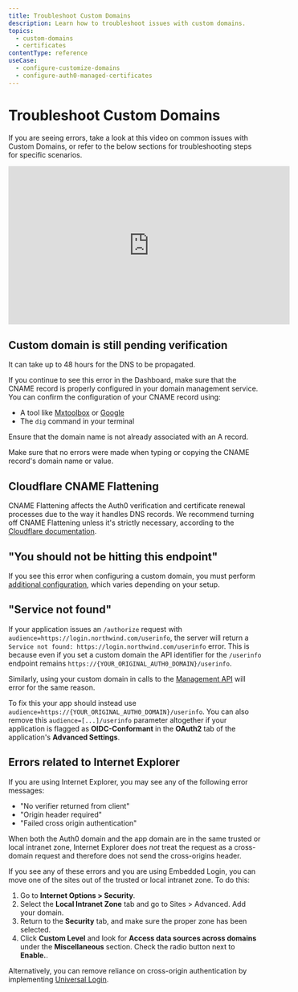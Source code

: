 ```yaml
---
title: Troubleshoot Custom Domains
description: Learn how to troubleshoot issues with custom domains. 
topics:
  - custom-domains
  - certificates
contentType: reference
useCase: 
  - configure-customize-domains
  - configure-auth0-managed-certificates
---
```


# Troubleshoot Custom Domains

If you are seeing errors, take a look at this video on common issues with Custom Domains, or refer to the below sections for troubleshooting steps for specific scenarios.

<iframe width="560" height="315" src="https://www.youtube.com/embed/f6fkOkS1RFA" frameborder="0" allow="accelerometer; autoplay; encrypted-media; gyroscope; picture-in-picture" allowfullscreen></iframe>

## Custom domain is still pending verification

It can take up to 48 hours for the DNS to be propagated.

If you continue to see this error in the Dashboard, make sure that the CNAME record is properly configured in your domain management service. You can confirm the configuration of your CNAME record using:

* A tool like [Mxtoolbox](https://mxtoolbox.com/DNSLookup.aspx) or [Google](https://dns.google.com)
* The `dig` command in your terminal

Ensure that the domain name is not already associated with an A record.

Make sure that no errors were made when typing or copying the CNAME record's domain name or value.

## Cloudflare CNAME Flattening

CNAME Flattening affects the Auth0 verification and certificate renewal processes due to the way it handles DNS records. We recommend turning off CNAME Flattening unless it's strictly necessary, according to the [Cloudflare documentation](https://support.cloudflare.com/hc/en-us/articles/200169056-Understand-and-configure-CNAME-Flattening).

## "You should not be hitting this endpoint"
If you see this error when configuring a custom domain, you must perform [additional configuration](/custom-domains/additional-configuration), which varies depending on your setup.

## "Service not found"

If your application issues an `/authorize` request with `audience=https://login.northwind.com/userinfo`, the server will return a `Service not found: https://login.northwind.com/userinfo` error. This is because even if you set a custom domain the API identifier for the `/userinfo` endpoint remains `https://{YOUR_ORIGINAL_AUTH0_DOMAIN}/userinfo`. 

Similarly, using your custom domain in calls to the [Management API](/api/management/v2) will error for the same reason.

To fix this your app should instead use `audience=https://{YOUR_ORIGINAL_AUTH0_DOMAIN}/userinfo`. You can also remove this `audience=[...]/userinfo` parameter altogether if your application is flagged as **OIDC-Conformant** in the **OAuth2** tab of the application's **Advanced Settings**.

## Errors related to Internet Explorer

If you are using Internet Explorer, you may see any of the following error messages:

* "No verifier returned from client"
* "Origin header required"
* "Failed cross origin authentication"

When both the Auth0 domain and the app domain are in the same trusted or local intranet zone, Internet Explorer does *not* treat the request as a cross-domain request and therefore does not send the cross-origins header.

If you see any of these errors and you are using Embedded Login, you can move one of the sites out of the trusted or local intranet zone. To do this:

1. Go to **Internet Options > Security**. 
2. Select the **Local Intranet Zone** tab and go to Sites > Advanced. Add your domain.
3. Return to the **Security** tab, and make sure the proper zone has been selected.
4. Click **Custom Level** and look for **Access data sources across domains** under the **Miscellaneous** section. Check the radio button next to **Enable.**.

Alternatively, you can remove reliance on cross-origin authentication by implementing [Universal Login](/hosted-pages/login).
